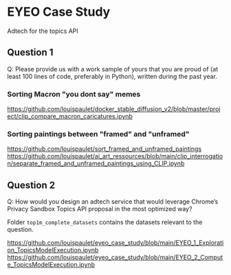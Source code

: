 # EYEO Case Study

Adtech for the topics API  

## Question 1  

Q: Please provide us with a work sample of yours that you are proud of (at least 100 lines of code, preferably in Python), written during the past year.  

### Sorting Macron "you dont say" memes

https://github.com/louispaulet/docker_stable_diffusion_v2/blob/master/project/clip_compare_macron_caricatures.ipynb  

### Sorting paintings between "framed" and "unframed"  

https://github.com/louispaulet/sort_framed_and_unframed_paintings  
https://github.com/louispaulet/ai_art_ressources/blob/main/clip_interrogation/separate_framed_and_unframed_paintings_using_CLIP.ipynb  

## Question 2  

Q: How would you design an adtech service that would leverage Chrome’s Privacy Sandbox Topics API proposal in the most optimized way?

Folder `top1m_complete_datasets` contains the datasets relevant to the question.  

https://github.com/louispaulet/eyeo_case_study/blob/main/EYEO_1_Exploration_TopicsModelExecution.ipynb  
https://github.com/louispaulet/eyeo_case_study/blob/main/EYEO_2_Compute_TopicsModelExecution.ipynb  

